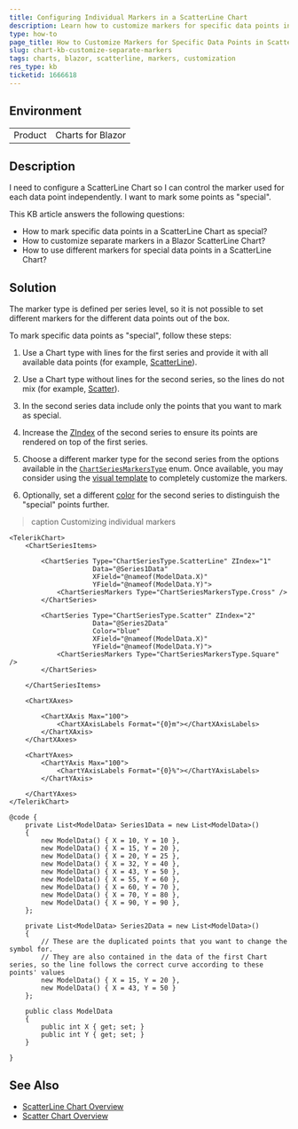 ```yaml
---
title: Configuring Individual Markers in a ScatterLine Chart
description: Learn how to customize markers for specific data points in a ScatterLine Chart to highlight them as special.
type: how-to
page_title: How to Customize Markers for Specific Data Points in ScatterLine Chart
slug: chart-kb-customize-separate-markers
tags: charts, blazor, scatterline, markers, customization
res_type: kb
ticketid: 1666618
---
```


## Environment

<table>
<tbody>
<tr>
<td>Product</td>
<td>Charts for Blazor</td>
</tr>
</tbody>
</table>

## Description

I need to configure a ScatterLine Chart so I can control the marker used for each data point independently. I want to mark some points as "special". 

This KB article answers the following questions:
- How to mark specific data points in a ScatterLine Chart as special?
- How to customize separate markers in a Blazor ScatterLine Chart?
- How to use different markers for special data points in a ScatterLine Chart?

## Solution

The marker type is defined per series level, so it is not possible to set different markers for the different data points out of the box.

To mark specific data points as "special", follow these steps:

1. Use a Chart type with lines for the first series and provide it with all available data points (for example, [ScatterLine](slug://components/chart/types/scatterline)).

2. Use a Chart type without lines for the second series, so the lines do not mix (for example, [Scatter](slug://components/chart/types/scatter)).

3. In the second series data include only the points that you want to mark as special.

4. Increase the [ZIndex](slug://Telerik.Blazor.Components.ChartSeries#Telerik_Blazor_Components_ChartSeries_ZIndex) of the second series to ensure its points are rendered on top of the first series.

5. Choose a different marker type for the second series from the options available in the [`ChartSeriesMarkersType`](slug://Telerik.Blazor.ChartSeriesMarkersType) enum. Once available, you may consider using the [visual template](https://feedback.telerik.com/blazor/1582456-custom-rendering-for-the-chart-series-markers-visual-template) to completely customize the markers.

5. Optionally, set a different [color](slug://Telerik.Blazor.Components.ChartSeries#Telerik_Blazor_Components_ChartSeries_Color) for the second series to distinguish the "special" points further.

>caption Customizing individual markers

````RAZOR
<TelerikChart>
    <ChartSeriesItems>

        <ChartSeries Type="ChartSeriesType.ScatterLine" ZIndex="1"
                     Data="@Series1Data"
                     XField="@nameof(ModelData.X)"
                     YField="@nameof(ModelData.Y)">
            <ChartSeriesMarkers Type="ChartSeriesMarkersType.Cross" />
        </ChartSeries>

        <ChartSeries Type="ChartSeriesType.Scatter" ZIndex="2"
                     Data="@Series2Data"
                     Color="blue"
                     XField="@nameof(ModelData.X)"
                     YField="@nameof(ModelData.Y)">
            <ChartSeriesMarkers Type="ChartSeriesMarkersType.Square" />
        </ChartSeries>

    </ChartSeriesItems>

    <ChartXAxes>

        <ChartXAxis Max="100">
            <ChartXAxisLabels Format="{0}m"></ChartXAxisLabels>
        </ChartXAxis>
    </ChartXAxes>

    <ChartYAxes>
        <ChartYAxis Max="100">
            <ChartYAxisLabels Format="{0}%"></ChartYAxisLabels>
        </ChartYAxis>

    </ChartYAxes>
</TelerikChart>

@code {
    private List<ModelData> Series1Data = new List<ModelData>()
    {
        new ModelData() { X = 10, Y = 10 },
        new ModelData() { X = 15, Y = 20 },
        new ModelData() { X = 20, Y = 25 },
        new ModelData() { X = 32, Y = 40 },
        new ModelData() { X = 43, Y = 50 },
        new ModelData() { X = 55, Y = 60 },
        new ModelData() { X = 60, Y = 70 },
        new ModelData() { X = 70, Y = 80 },
        new ModelData() { X = 90, Y = 90 },
    };

    private List<ModelData> Series2Data = new List<ModelData>()
    {
        // These are the duplicated points that you want to change the symbol for.
        // They are also contained in the data of the first Chart series, so the line follows the correct curve according to these points' values
        new ModelData() { X = 15, Y = 20 },
        new ModelData() { X = 43, Y = 50 }
    };

    public class ModelData
    {
        public int X { get; set; }
        public int Y { get; set; }
    }

}
````

## See Also

* [ScatterLine Chart Overview](slug://components/chart/types/scatterline)
* [Scatter Chart Overview](slug://components/chart/types/scatter)
